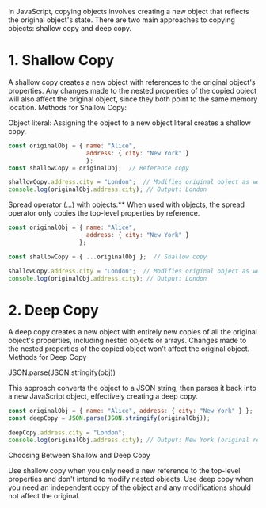 In JavaScript, copying objects involves creating a new object that reflects the original object's state. There are two main approaches to copying objects: shallow copy and deep copy.

# 1. Shallow Copy

A shallow copy creates a new object with references to the original object's properties.
Any changes made to the nested properties of the copied object will also affect the original object, since they both point to the same memory location.
Methods for Shallow Copy:

Object literal: Assigning the object to a new object literal creates a shallow copy.

``` JavaScript
const originalObj = { name: "Alice",
                      address: { city: "New York" }
                      };
const shallowCopy = originalObj;  // Reference copy

shallowCopy.address.city = "London";  // Modifies original object as well
console.log(originalObj.address.city); // Output: London
```

Spread operator (...) with objects:** When used with objects, the spread operator only copies the top-level properties by reference.

```JavaScript
const originalObj = { name: "Alice",
                      address: { city: "New York" }
                    };

const shallowCopy = { ...originalObj };  // Shallow copy

shallowCopy.address.city = "London";  // Modifies original object as well
console.log(originalObj.address.city); // Output: London
```

# 2. Deep Copy

A deep copy creates a new object with entirely new copies of all the original object's properties, including nested objects or arrays.
Changes made to the nested properties of the copied object won't affect the original object.
Methods for Deep Copy

JSON.parse(JSON.stringify(obj))

This approach converts the object to a JSON string, then parses it back into a new JavaScript object, effectively creating a deep copy.

```JavaScript
const originalObj = { name: "Alice", address: { city: "New York" } };
const deepCopy = JSON.parse(JSON.stringify(originalObj));

deepCopy.address.city = "London";
console.log(originalObj.address.city); // Output: New York (original remains unchanged)
```

Choosing Between Shallow and Deep Copy

Use shallow copy when you only need a new reference to the top-level properties and don't intend to modify nested objects.
Use deep copy when you need an independent copy of the object and any modifications should not affect the original.

